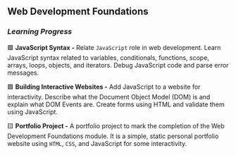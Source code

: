## Web Development Foundations

### _Learning Progress_

:green_square: **JavaScript Syntax -** Relate ``JavaScript`` role in web development. Learn JavaScript syntax related to variables, conditionals, functions, scope, arrays, loops, 
objects, and iterators. Debug JavaScript code and parse error messages.

:green_square: **Building Interactive Websites -** Add JavaScript to a website for interactivity. Describe what the Document Object Model (DOM) is and explain what DOM Events are. Create
forms using HTML and validate them using JavaScript.

:yellow_square: **Portfolio Project -** A portfolio project to mark the completion of the Web Development Foundations module. It is a simple, static personal portfolio website using ``HTML``,
``CSS``, and JavaScript for some interactivity.